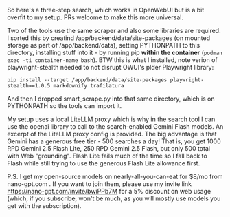 So here's a three-step search, which works in OpenWebUI but is a bit overfit to my setup. PRs welcome to make this more universal.

Two of the tools use the same scraper and also some libraries are required. I sorted this by creatind /app/backend/data/site-packages (on mounted storage as part of /app/backend/data), setting PYTHONPATH to this directory, installing stuff into it - by running pip **within the container** (`podman exec -ti container-name bash`). BTW this is what I installed, note verion of playwright-stealth needed to not disrupt OWUI's plder Playwright library:

```
pip install --target /app/backend/data/site-packages playwright-stealth==1.0.5 markdownify trafilatura
```

And then I dropped smart_scrape.py into that same directory, which is on PYTHONPATH so the tools can import it.

My setup uses a local LiteLLM proxy which is why in the search tool I can use the openai library to call to the search-enabled Gemini Flash models. An excerpt of the LiteLLM proxy config is provided. The big advantage is that Gemini has a generous free tier - 500 searches a day! That is, you get 1000 RPD Gemini 2.5 Flash Lite, 250 RPD Gemini 2.5 Flash, but only 500 total with Web "grounding". Flash Lite fails much of the time so I fall back to Flash while still trying to use the generous Flash Lite allowance first.

P.S. I get my open-source models on nearly-all-you-can-eat for $8/mo from nano-gpt.com . If you want to join them, please use my invite link https://nano-gpt.com/invite/bwiPPb7M for a 5% discount on web usage  (which, if you subscribe, won't be much, as you will mostly use models you get with the subscription).

